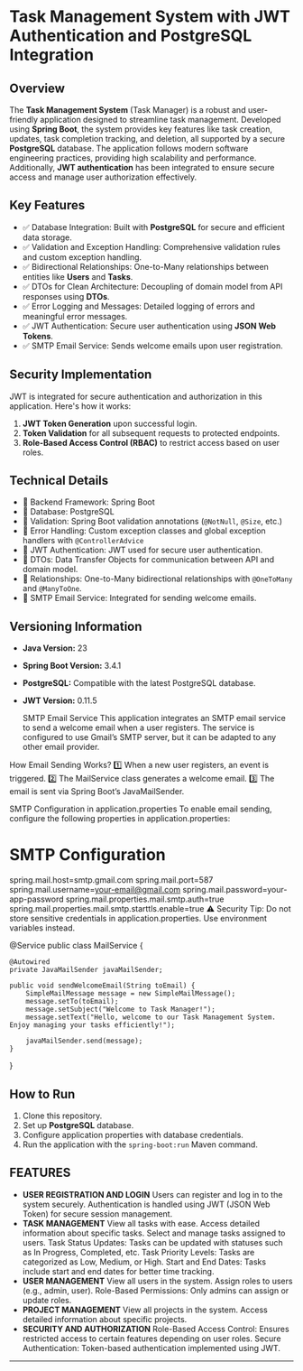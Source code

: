 # Task Management System with JWT Authentication and PostgreSQL Integration

## Overview
The **Task Management System** (Task Manager) is a robust and user-friendly application designed to streamline task management. Developed using **Spring Boot**, the system provides key features like task creation, updates, task completion tracking, and deletion, all supported by a secure **PostgreSQL** database. The application follows modern software engineering practices, providing high scalability and performance. Additionally, **JWT authentication** has been integrated to ensure secure access and manage user authorization effectively.

## Key Features
- ✅ Database Integration: Built with **PostgreSQL** for secure and efficient data storage.
- ✅ Validation and Exception Handling: Comprehensive validation rules and custom exception handling.
- ✅ Bidirectional Relationships: One-to-Many relationships between entities like **Users** and **Tasks**.
- ✅ DTOs for Clean Architecture: Decoupling of domain model from API responses using **DTOs**.
- ✅ Error Logging and Messages: Detailed logging of errors and meaningful error messages.
- ✅ JWT Authentication: Secure user authentication using **JSON Web Tokens**.
- ✅ SMTP Email Service: Sends welcome emails upon user registration.

## Security Implementation
JWT is integrated for secure authentication and authorization in this application. Here's how it works:
1. **JWT Token Generation** upon successful login.
2. **Token Validation** for all subsequent requests to protected endpoints.
3. **Role-Based Access Control (RBAC)** to restrict access based on user roles.

## Technical Details
- 🔹 Backend Framework: Spring Boot
- 🔹 Database: PostgreSQL
- 🔹 Validation: Spring Boot validation annotations (`@NotNull`, `@Size`, etc.)
- 🔹 Error Handling: Custom exception classes and global exception handlers with `@ControllerAdvice`
- 🔹 JWT Authentication: JWT used for secure user authentication.
- 🔹 DTOs: Data Transfer Objects for communication between API and domain model.
- 🔹 Relationships: One-to-Many bidirectional relationships with `@OneToMany` and `@ManyToOne`.
- 🔹 SMTP Email Service: Integrated for sending welcome emails.

## Versioning Information
- **Java Version:** 23
- **Spring Boot Version:** 3.4.1
- **PostgreSQL:** Compatible with the latest PostgreSQL database.
- **JWT Version:** 0.11.5

  SMTP Email Service
This application integrates an SMTP email service to send a welcome email when a user registers. The service is configured to use Gmail’s SMTP server, but it can be adapted to any other email provider.

How Email Sending Works?
1️⃣ When a new user registers, an event is triggered.
2️⃣ The MailService class generates a welcome email.
3️⃣ The email is sent via Spring Boot’s JavaMailSender.

SMTP Configuration in application.properties
To enable email sending, configure the following properties in application.properties:

# SMTP Configuration
spring.mail.host=smtp.gmail.com 
spring.mail.port=587 
spring.mail.username=your-email@gmail.com 
spring.mail.password=your-app-password 
spring.mail.properties.mail.smtp.auth=true 
spring.mail.properties.mail.smtp.starttls.enable=true 
⚠️ Security Tip: Do not store sensitive credentials in application.properties. Use environment variables instead.

@Service
public class MailService {

    @Autowired
    private JavaMailSender javaMailSender;

    public void sendWelcomeEmail(String toEmail) {
        SimpleMailMessage message = new SimpleMailMessage();
        message.setTo(toEmail);
        message.setSubject("Welcome to Task Manager!");
        message.setText("Hello, welcome to our Task Management System. Enjoy managing your tasks efficiently!");

        javaMailSender.send(message);
    }
}


## How to Run
1. Clone this repository.
2. Set up **PostgreSQL** database.
3. Configure application properties with database credentials.
4. Run the application with the `spring-boot:run` Maven command.

## FEATURES
 - **USER REGISTRATION AND LOGIN**
     Users can register and log in to the system securely.
     Authentication is handled using JWT (JSON Web Token) for secure session management.
 - **TASK MANAGEMENT**
  View all tasks with ease.
    Access detailed information about specific tasks.
    Select and manage tasks assigned to users.
    Task Status Updates: Tasks can be updated with statuses such as In Progress, Completed, etc.
    Task Priority Levels: Tasks are categorized as Low, Medium, or High.
    Start and End Dates: Tasks include start and end dates for better time tracking.
 - **USER MANAGEMENT**
    View all users in the system.
    Assign roles to users (e.g., admin, user).
    Role-Based Permissions: Only admins can assign or update roles.
 - **PROJECT MANAGEMENT**
    View all projects in the system.
    Access detailed information about specific projects.
 - **SECURITY AND AUTHORIZATION**
    Role-Based Access Control: Ensures restricted access to certain features depending on user roles.
    Secure Authentication: Token-based authentication implemented using JWT.

---
